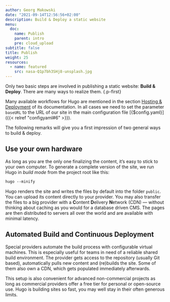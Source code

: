 ```yaml
---
author: Georg Makowski
date: "2021-09-14T12:56:56+02:00"
description: Build & Deploy a static website
menu:
  doc:
    name: Publish
    parent: intro
    pre: cloud_upload
subtitle: false
title: Publish
weight: 25
resources: 
  - name: featured
    src: nasa-Q1p7bh3SHj8-unsplash.jpg
---
```


Only two basic steps are involved in publishing a static website: **Build & Deploy**. There are many ways to realize them.
{.p-first} <!--more-->

Many available workflows for Hugo are mentioned in the section [Hosting & Deployment][hd] of its documentation. In all cases we need to set the parameter `baseURL` to the URL of our site in the main configuration file [{$config.yaml}]({{< relref "configyaml#6" >}}).

The following remarks will give you a first impression of two general ways to build & deploy.

## Use your own hardware

As long as you are the only one finalizing the content, it’s easy to stick to your own computer. To generate a complete version of the site, we run Hugo in _build mode_ from the project root like this:

```md {.left}
hugo --minify
```

Hugo renders the site and writes the files by default into the folder `public`. You can upload its content directly to your provider. You may also transfer the files to a big provider with a **C**ontent **D**elivery **N**etwork (CDN) — without thinking about caching as you would for a database driven CMS. The pages are then distributed to servers all over the world and are available with minimal latency.

## Automated Build and Continuous Deployment

Special providers automate the build process with configurable virtual machines. This is especially useful for teams in need of a reliable shared build environment. The provider gets access to the repository (usually Git based), automatically pulls new content and (re)builds the site. Some of them also own a CDN, which gets populated immediately afterwards.

This setup is also convenient for advanced non-commercial projects as long as commercial providers offer a free tier for personal or open-source use. Hugo is building sites so fast, you may well stay in their often generous limits.

[hd]: https://gohugo.io/hosting-and-deployment/
